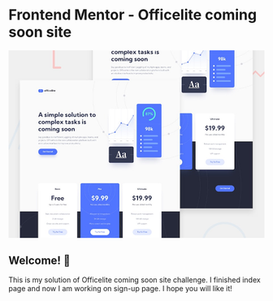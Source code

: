 # Frontend Mentor - Officelite coming soon site

![Design preview for the Officelite coming soon site coding challenge](./preview.jpg)

## Welcome! 👋


This is my solution of Officelite coming soon site challenge. I finished index page and now I am working on sign-up page. I hope you will like it!